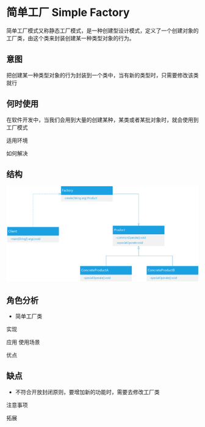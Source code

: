 # 简单工厂 Simple Factory
简单工厂模式又称静态工厂模式，是⼀种创建型设计模式，定义了一个创建对象的工厂类，由这个类来封装创建某一种类型对象的行为。

## 意图
把创建某一种类型对象的行为封装到一个类中，当有新的类型时，只需要修改该类就行

## 何时使用 
在软件开发中，当我们会用到大量的创建某种，某类或者某批对象时，就会使用到工厂模式

适用环境

如何解决

## 结构

![](.\工厂模式.png)


## 角色分析
- 简单工厂类

实现

应用 使用场景

优点

##  缺点
- 不符合开放封闭原则，要增加新的功能时，需要去修改工厂类

注意事项

拓展